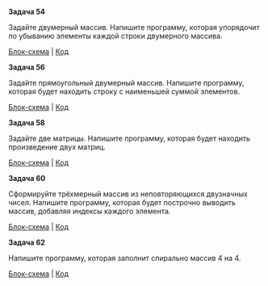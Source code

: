 **Задача 54**

Задайте двумерный массив. Напишите программу, которая упорядочит по убыванию элементы каждой строки двумерного массива.

[Блок-схема](zadacha54/diagram.drawio.png) | [Код](zadacha54/Program.cs)

**Задача 56**

Задайте прямоугольный двумерный массив. Напишите программу, которая будет находить строку с наименьшей суммой элементов.

[Блок-схема](zadacha56/diagram.drawio.png) | [Код](zadacha56/Program.cs)

**Задача 58**

Задайте две матрицы. Напишите программу, которая будет находить произведение двух матриц.

[Блок-схема](zadacha58/diagram.drawio.png) | [Код](zadacha58/Program.cs)

**Задача 60**

Сформируйте трёхмерный массив из неповторяющихся двузначных чисел. Напишите программу, которая будет построчно выводить массив, добавляя индексы каждого элемента.

[Блок-схема](zadacha60/diagram.drawio.png) | [Код](zadacha60/Program.cs)

**Задача 62**

Напишите программу, которая заполнит спирально массив 4 на 4.

[Блок-схема](zadacha60/diagram.drawio.png) | [Код](zadacha62/Program.cs)

